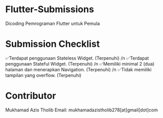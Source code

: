 # Flutter-Submissions
Dicoding Pemrograman Flutter untuk Pemula

# Submission Checklist
✅Terdapat penggunaan Stateless Widget. (Terpenuhi) /n
✅Terdapat penggunaan Stateful Widget. (Terpenuhi) /n
✅Memiliki minimal 2 (dua) halaman dan menerapkan Navigation. (Terpenuhi) /n
✅Tidak memiliki tampilan yang overflow. (Terpenuhi)

# Contributor
Mukhamad Azis Tholib
Email: mukhamadazistholib278[at]gmail[dot]com
